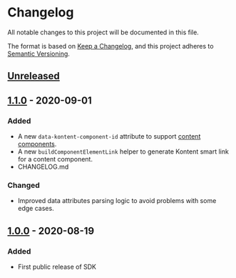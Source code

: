 # Changelog

All notable changes to this project will be documented in this file.

The format is based on [Keep a Changelog](https://keepachangelog.com/en/1.0.0),
and this project adheres to [Semantic Versioning](https://semver.org/spec/v2.0.0.html).

## [Unreleased]

## [1.1.0] - 2020-09-01

### Added

- A new `data-kontent-component-id` attribute to support [content components](https://docs.kontent.ai/tutorials/write-and-collaborate/structure-your-content/structure-your-content#a-create-single-use-content).
- A new `buildComponentElementLink` helper to generate Kontent smart link for a content component.
- CHANGELOG.md

### Changed

- Improved data attributes parsing logic to avoid problems with some edge cases.

## [1.0.0] - 2020-08-19

### Added

- First public release of SDK

[unreleased]: https://github.com/Kentico/kontent-smart-link/compare/v1.1.0...HEAD
[1.1.0]: https://github.com/Kentico/kontent-smart-link/compare/v1.0.0...v1.1.0
[1.0.0]: https://github.com/Kentico/kontent-smart-link/releases/tag/v1.0.0
